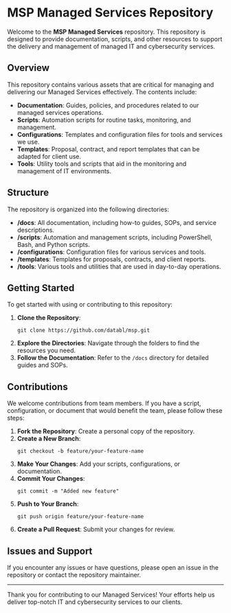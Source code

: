 # MSP Managed Services Repository

Welcome to the **MSP Managed Services** repository. This repository is designed to provide documentation, scripts, and other resources to support the delivery and management of managed IT and cybersecurity services.

## Overview

This repository contains various assets that are critical for managing and delivering our Managed Services effectively. The contents include:

- **Documentation**: Guides, policies, and procedures related to our managed services operations.
- **Scripts**: Automation scripts for routine tasks, monitoring, and management.
- **Configurations**: Templates and configuration files for tools and services we use.
- **Templates**: Proposal, contract, and report templates that can be adapted for client use.
- **Tools**: Utility tools and scripts that aid in the monitoring and management of IT environments.

## Structure

The repository is organized into the following directories:

- **/docs**: All documentation, including how-to guides, SOPs, and service descriptions.
- **/scripts**: Automation and management scripts, including PowerShell, Bash, and Python scripts.
- **/configurations**: Configuration files for various services and tools.
- **/templates**: Templates for proposals, contracts, and client reports.
- **/tools**: Various tools and utilities that are used in day-to-day operations.

## Getting Started

To get started with using or contributing to this repository:

1. **Clone the Repository**:
   ```
   git clone https://github.com/databl/msp.git
   ```
2. **Explore the Directories**: Navigate through the folders to find the resources you need.
3. **Follow the Documentation**: Refer to the `/docs` directory for detailed guides and SOPs.

## Contributions

We welcome contributions from team members. If you have a script, configuration, or document that would benefit the team, please follow these steps:

1. **Fork the Repository**: Create a personal copy of the repository.
2. **Create a New Branch**: 
   ```
   git checkout -b feature/your-feature-name
   ```
3. **Make Your Changes**: Add your scripts, configurations, or documentation.
4. **Commit Your Changes**:
   ```
   git commit -m "Added new feature"
   ```
5. **Push to Your Branch**:
   ```
   git push origin feature/your-feature-name
   ```
6. **Create a Pull Request**: Submit your changes for review.

## Issues and Support

If you encounter any issues or have questions, please open an issue in the repository or contact the repository maintainer.

---

Thank you for contributing to our Managed Services! Your efforts help us deliver top-notch IT and cybersecurity services to our clients.
